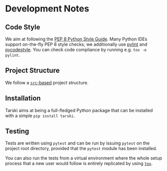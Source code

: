 
# Development Notes

## Code Style

We aim at following the [PEP 8 Python Style Guide](https://www.python.org/dev/peps/pep-0008/).
Many Python IDEs support on-the-fly PEP 8 style checks; we additionally use
[pylint](https://pylint.readthedocs.io/en/latest/) and
[pycodestyle](https://pycodestyle.readthedocs.io/en/latest/).
You can check code compliance by running e.g. `tox -e pylint`.

## Project Structure
We follow a [`src`-based](https://blog.ionelmc.ro/2014/05/25/python-packaging/) project structure.

## Installation
Tarski aims at being a full-fledged Python package that can be installed with a simple `pip install tarski`.

## Testing
Tests are written using `pytest` and can be run by issuing `pytest` on the project root directory,
provided that the `pytest` module has been installed.

You can also run the tests from a virtual environment where the whole setup process that a new user would follow is 
entirely replicated by using [`tox`](http://tox.readthedocs.io/).
